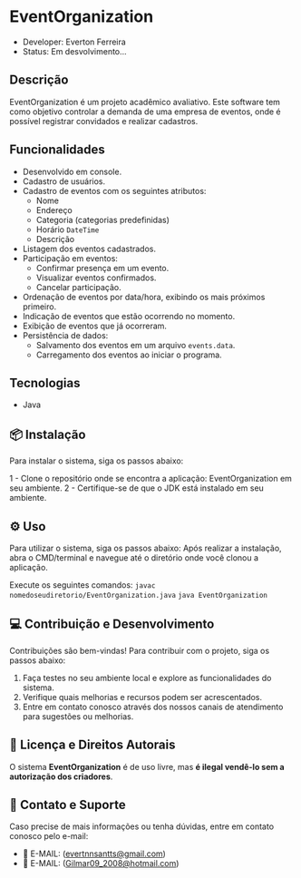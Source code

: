 # EventOrganization

- Developer: Everton Ferreira
- Status: Em desvolvimento...

## Descrição
EventOrganization é um projeto acadêmico avaliativo. Este software tem como objetivo controlar a demanda de uma empresa de eventos, onde é possível registrar convidados e realizar cadastros.

## Funcionalidades

- Desenvolvido em console.  
- Cadastro de usuários.  
- Cadastro de eventos com os seguintes atributos:  
  - Nome  
  - Endereço  
  - Categoria (categorias predefinidas)  
  - Horário `DateTime`
  - Descrição  
- Listagem dos eventos cadastrados.  
- Participação em eventos:  
  - Confirmar presença em um evento.  
  - Visualizar eventos confirmados.  
  - Cancelar participação.  
- Ordenação de eventos por data/hora, exibindo os mais próximos primeiro.  
- Indicação de eventos que estão ocorrendo no momento.  
- Exibição de eventos que já ocorreram.  
- Persistência de dados:  
  - Salvamento dos eventos em um arquivo `events.data`.  
  - Carregamento dos eventos ao iniciar o programa.

## Tecnologias
- Java

## 📦 Instalação

Para instalar o sistema, siga os passos abaixo:

1 - Clone o repositório onde se encontra a aplicação: EventOrganization em seu ambiente.
2 - Certifique-se de que o JDK está instalado em seu ambiente.

## ⚙️ Uso

Para utilizar o sistema, siga os passos abaixo:
Após realizar a instalação, abra o CMD/terminal e navegue até o diretório onde você clonou a aplicação.

Execute os seguintes comandos:
`javac nomedoseudiretorio/EventOrganization.java`
`java EventOrganization`

## 💻 Contribuição e Desenvolvimento

Contribuições são bem-vindas! Para contribuir com o projeto, siga os passos abaixo:

1. Faça testes no seu ambiente local e explore as funcionalidades do sistema.
2. Verifique quais melhorias e recursos podem ser acrescentados.
3. Entre em contato conosco através dos nossos canais de atendimento para sugestões ou melhorias.

## 📜 Licença e Direitos Autorais

O sistema **EventOrganization** é de uso livre, mas **é ilegal vendê-lo sem a autorização dos criadores**.

## 📧 Contato e Suporte

Caso precise de mais informações ou tenha dúvidas, entre em contato conosco pelo e-mail:

- 📧 E-MAIL: (evertnnsantts@gmail.com)
- 📧 E-MAIL: (Gilmar09_2008@hotmail.com)

